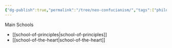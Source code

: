 ```yaml
---
{"dg-publish":true,"permalink":"/tree/neo-confucianism/","tags":["philosophy/neo-confucianism"],"created":"2023-08-21T03:47:17.162+08:00","updated":"2023-08-27T03:23:51.943+08:00"}
---
```



Main Schools

- [[school-of-principles\|school-of-principles]]
- [[school-of-the-heart\|school-of-the-heart]]